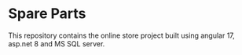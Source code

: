 # Spare Parts
This repository contains the online store project built using angular 17, asp.net 8 and MS SQL server.
